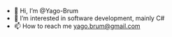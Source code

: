 - 👋 Hi, I’m @Yago-Brum
- 👀 I’m interested in software development, mainly C#
- 📫 How to reach me yago.brum@gmail.com

<!---
Yago-Brum/Yago-Brum is a ✨ special ✨ repository because its `README.md` (this file) appears on your GitHub profile.
You can click the Preview link to take a look at your changes.
--->
